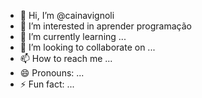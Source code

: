 - 👋 Hi, I’m @cainavignoli
- 👀 I’m interested in aprender programação
- 🌱 I’m currently learning ...
- 💞️ I’m looking to collaborate on ...
- 📫 How to reach me ...
- 😄 Pronouns: ...
- ⚡ Fun fact: ...

<!---
cainavignoli/cainavignoli is a ✨ special ✨ repository because its `README.md` (this file) appears on your GitHub profile.
You can click the Preview link to take a look at your changes.
--->
